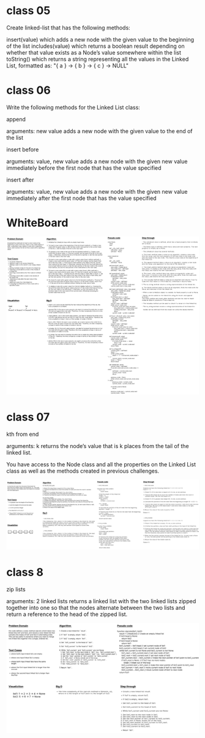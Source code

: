 # class 05

Create linked-list that has the following methods:

insert(value) which adds a new node with the given value to the beginning of the list
includes(value) which returns a boolean result depending on whether that value exists as a Node’s value somewhere within the list
toString() which returns a string representing all the values in the Linked List, formatted as:
"{ a } -> { b } -> { c } -> NULL"

# class 06

Write the following methods for the Linked List class:

append

arguments: new value adds a new node with the given value to the end of the list

insert before

arguments: value, new value adds a new node with the given new value immediately before the first node that has the value specified

insert after

arguments: value, new value adds a new node with the given new value immediately after the first node that has the value specified
# WhiteBoard

![LinkedLists_WhiteBoard.png](./LinkedLists_WhiteBoard.png)




# class 07

kth from end

arguments: k returns the node’s value that is k places from the tail of the linked list.

You have access to the Node class and all the properties on the Linked List class as well as the methods created in previous challenges.

![WhiteBoard2.png](./WhiteBoard2.png)



# class 8

zip lists

arguments: 2 linked lists returns a linked list with the two linked lists zipped together into one so that the nodes alternate between the two lists and return a reference to the head of the zipped list.

![WhiteBoard3.png](./WhiteBoard3.png)
